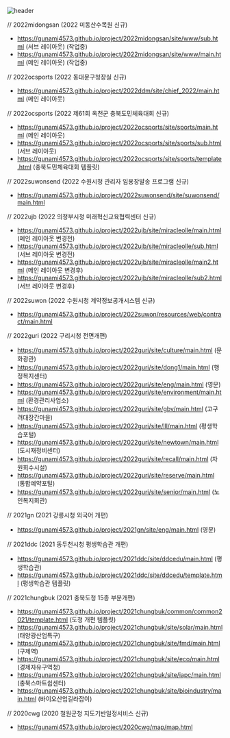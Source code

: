 ![header](https://capsule-render.vercel.app/api?type=wave&color=333333&height=200&section=header&text=SI%20Total%20Project%202020~ing&fontSize=30&fontColor=ffffff)

// 2022midongsan (2022 미동산수목원 신규)
- https://gunami4573.github.io/project/2022midongsan/site/www/sub.html (서브 레이아웃) (작업중)
- https://gunami4573.github.io/project/2022midongsan/site/www/main.html (메인 레이아웃) (작업중)

// 2022ocsports (2022 동대문구청장실 신규)
- https://gunami4573.github.io/project/2022ddm/site/chief_2022/main.html (메인 레이아웃)


// 2022ocsports (2022 제61회 옥천군 충북도민체육대회 신규)
- https://gunami4573.github.io/project/2022ocsports/site/sports/main.html (메인 레이아웃)
- https://gunami4573.github.io/project/2022ocsports/site/sports/sub.html (서브 레이아웃)
- https://gunami4573.github.io/project/2022ocsports/site/sports/template.html (충북도민체육대회 템플릿)


// 2022suwonsend (2022 수원시청 관리자 임용장발송 프로그램 신규)
- https://gunami4573.github.io/project/2022suwonsend/site/suwonsend/main.html


// 2022ujb (2022 의정부시청 미래혁신교육협력센터 신규)
- https://gunami4573.github.io/project/2022ujb/site/miracleolle/main.html (메인 레이아웃 변경전)
- https://gunami4573.github.io/project/2022ujb/site/miracleolle/sub.html (서브 레이아웃 변경전)
- https://gunami4573.github.io/project/2022ujb/site/miracleolle/main2.html (메인 레이아웃 변경후)
- https://gunami4573.github.io/project/2022ujb/site/miracleolle/sub2.html (서브 레이아웃 변경후)


// 2022suwon (2022 수원시청 계약정보공개시스템 신규)
- https://gunami4573.github.io/project/2022suwon/resources/web/contract/main.html


// 2022guri (2022 구리시청 전면개편)
- https://gunami4573.github.io/project/2022guri/site/culture/main.html (문화광관)
- https://gunami4573.github.io/project/2022guri/site/dong1/main.html (행정복지센터)
- https://gunami4573.github.io/project/2022guri/site/eng/main.html (영문)
- https://gunami4573.github.io/project/2022guri/site/environment/main.html (환경관리사업소)
- https://gunami4573.github.io/project/2022guri/site/gbv/main.html (고구려대장간마을)
- https://gunami4573.github.io/project/2022guri/site/lll/main.html (평생학습포털)
- https://gunami4573.github.io/project/2022guri/site/newtown/main.html (도시재정비센터)
- https://gunami4573.github.io/project/2022guri/site/recall/main.html (자원회수시설)
- https://gunami4573.github.io/project/2022guri/site/reserve/main.html (통합예약포털)
- https://gunami4573.github.io/project/2022guri/site/senior/main.html (노인복지회관)


// 2021gn (2021 강릉시청 외국어 개편)
- https://gunami4573.github.io/project/2021gn/site/eng/main.html (영문)


// 2021ddc (2021 동두천시청 평생학습관 개편)
- https://gunami4573.github.io/project/2021ddc/site/ddcedu/main.html (평생학습관)
- https://gunami4573.github.io/project/2021ddc/site/ddcedu/template.html (평생학습관 템플릿)


// 2021chungbuk (2021 충북도청 15종 부분개편)
- https://gunami4573.github.io/project/2021chungbuk/common/common2021/template.html (도청 개편 템플릿)
- https://gunami4573.github.io/project/2021chungbuk/site/solar/main.html (태양광산업특구)
- https://gunami4573.github.io/project/2021chungbuk/site/fmd/main.html (구제역)
- https://gunami4573.github.io/project/2021chungbuk/site/eco/main.html (경제자유구역청)
- https://gunami4573.github.io/project/2021chungbuk/site/iapc/main.html (충북스마트쉼센터)
- https://gunami4573.github.io/project/2021chungbuk/site/bioindustry/main.html (바이오산업길라잡이)


// 2020cwg (2020 철원군청 지도기반일정서비스 신규)
- https://gunami4573.github.io/project/2020cwg/map/map.html